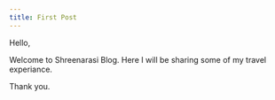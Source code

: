 ```yaml
---
title: First Post
---
```

Hello,

Welcome to Shreenarasi Blog. Here I will be sharing some of my travel experiance.

Thank you.